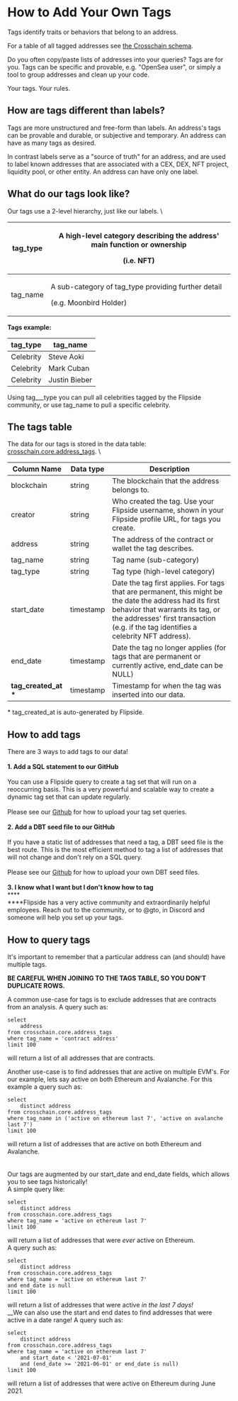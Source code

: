 # How to Add Your Own Tags

Tags identify traits or behaviors that belong to an address.&#x20;

For a table of all tagged addresses see [the Crosschain schema](../archive/tables/crosschain-tables/crosschain-address-tags.md).&#x20;

Do you often copy/paste lists of addresses into your queries? Tags are for you. Tags can be specific and provable, e.g. "OpenSea user", or simply a tool to group addresses and clean up your code.&#x20;

Your tags. Your rules.&#x20;

## How are tags different than labels?&#x20;

Tags are more unstructured and free-form than labels. An address's tags can be provable and durable, or subjective and temporary. An address can have as many tags as desired.&#x20;

In contrast labels serve as a "source of truth" for an address, and are used to label known addresses that are associated with a CEX, DEX, NFT project, liquidity pool, or other entity. An address can have only one label.&#x20;



## What do our tags look like?

Our tags use a 2-level hierarchy, just like our labels. \


| tag\_type | <p>A high-level category describing the address' main function or ownership </p><p>(i.e. NFT)</p> |
| --------- | ------------------------------------------------------------------------------------------------- |
| tag\_name | <p>A sub-category of tag_type providing further detail </p><p>(e.g. Moonbird Holder)</p>          |

**Tags example:**

| tag\_type | tag\_name     |
| --------- | ------------- |
| Celebrity | Steve Aoki    |
| Celebrity | Mark Cuban    |
| Celebrity | Justin Bieber |

Using tag_\__type you can pull all celebrities tagged by the Flipside community, or use tag\_name to pull a specific celebrity.

## The tags table

The data for our tags is stored in the data table: [crosschain.core.address\_tags](../archive/tables/crosschain-tables/crosschain-address-tags.md). \


| Column Name             | Data type | Description                                                                                                                                                                                                                         |
| ----------------------- | --------- | ----------------------------------------------------------------------------------------------------------------------------------------------------------------------------------------------------------------------------------- |
| blockchain              | string    | The blockchain that the address belongs to.                                                                                                                                                                                         |
| creator                 | string    | Who created the tag. Use your Flipside username, shown in your Flipside profile URL, for tags you create.                                                                                                                           |
| address                 | string    | The address of the contract or wallet the tag describes.                                                                                                                                                                            |
| tag\_name               | string    | Tag name (sub-category)                                                                                                                                                                                                             |
| tag\_type               | string    | Tag type (high-level category)                                                                                                                                                                                                      |
| start\_date             | timestamp | Date the tag first applies. For tags that are permanent, this might be the date the address had its first behavior that warrants its tag, or the addresses' first transaction (e.g. if the tag identifies a celebrity NFT address). |
| end\_date               | timestamp | Date the tag no longer applies (for tags that are permanent or currently active, end\_date can be NULL)                                                                                                                             |
| **tag\_created\_at \*** | timestamp | Timestamp for when the tag was inserted into our data.                                                                                                                                                                              |

\* tag\_created\_at is auto-generated by Flipside.

## How to add tags

There are 3 ways to add tags to our data!\
\
**1. Add a SQL statement to our GitHub**\
\
You can use a Flipside query to create a tag set that will run on a reoccurring basis. This is a very powerful and scalable way to create a dynamic tag set that can update regularly. \
\
Please see our [Github](https://github.com/FlipsideCrypto/crosschain-models) for how to upload your tag set queries. \
\
**2. Add a DBT seed file to our GitHub**\
\
If you have a static list of addresses that need a tag, a DBT seed file is the best route. This is the most efficient method to tag a list of addresses that will not change and don't rely on a SQL query. \
\
Please see our [Github](https://github.com/FlipsideCrypto/crosschain-models) for how to upload your own DBT seed files.\
\
**3. I know what I want but I don't know how to tag**\
****\
****Flipside has a very active community and extraordinarily helpful employees. Reach out to the community, or to @gto, in Discord and someone will help you set up your tags.&#x20;



## How to query tags

It's important to remember that a particular address can (and should) have multiple tags.&#x20;

**BE CAREFUL WHEN JOINING TO THE TAGS TABLE, SO YOU DON'T DUPLICATE ROWS.**&#x20;



A common use-case for tags is to exclude addresses that are contracts from an analysis. A query such as:

```
select 
    address 
from crosschain.core.address_tags 
where tag_name = 'contract address' 
limit 100
```

will return a list of all addresses that are contracts.&#x20;



Another use-case is to find addresses that are active on multiple EVM's. For our example, lets say active on both Ethereum and Avalanche. For this example a query such as:

```
select 
    distinct address
from crosschain.core.address_tags 
where tag_name in ('active on ethereum last 7', 'active on avalanche last 7') 
limit 100
```

will return a list of addresses that are active on both Ethereum and Avalanche. \
\
\
Our tags are augmented by our start\_date and end\_date fields, which allows you to see tags historically!\
A simple query like:

```
select 
    distinct address
from crosschain.core.address_tags 
where tag_name = 'active on ethereum last 7' 
limit 100
```

will return a list of addresses that were _ever_ active on Ethereum. \
A query such as:

```
select 
    distinct address
from crosschain.core.address_tags 
where tag_name = 'active on ethereum last 7' 
and end_date is null
limit 100
```

will return a list of addresses that were active _in the last 7 days!_\
__We can also use the start and end dates to find addresses that were active in a date range! A query such as:

```
select 
    distinct address
from crosschain.core.address_tags 
where tag_name = 'active on ethereum last 7' 
    and start_date < '2021-07-01'
    and (end_date >= '2021-06-01' or end_date is null)
limit 100
```

will return a list of addresses that were active on Ethereum during June 2021.
